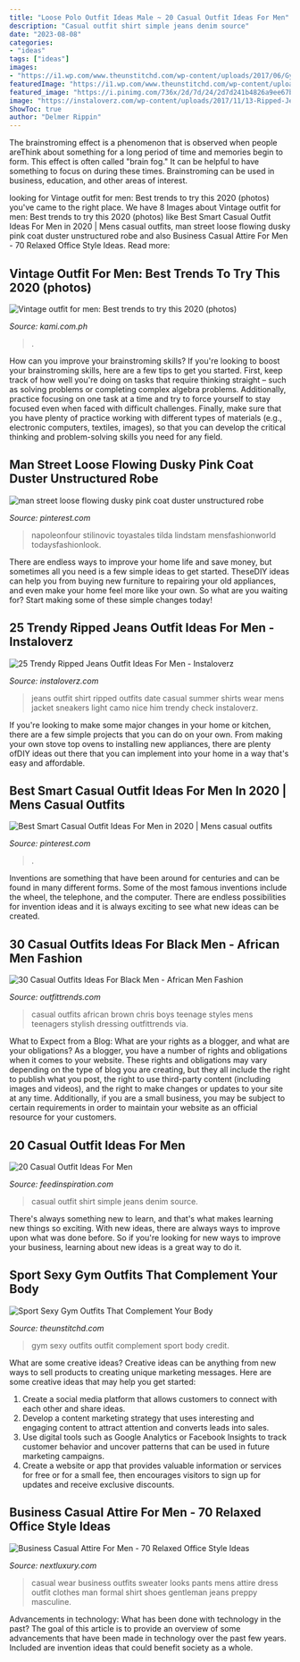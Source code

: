 ```yaml
---
title: "Loose Polo Outfit Ideas Male ~ 20 Casual Outfit Ideas For Men"
description: "Casual outfit shirt simple jeans denim source"
date: "2023-08-08"
categories:
- "ideas"
tags: ["ideas"]
images:
- "https://i1.wp.com/www.theunstitchd.com/wp-content/uploads/2017/06/Gym-Outfit-Black-Tank-Top-With-Brown-Joggers.jpg?w=662"
featuredImage: "https://i1.wp.com/www.theunstitchd.com/wp-content/uploads/2017/06/Gym-Outfit-Black-Tank-Top-With-Brown-Joggers.jpg?w=662"
featured_image: "https://i.pinimg.com/736x/2d/7d/24/2d7d241b4826a9ee67b54ea783bcc80e--street-fashion-men-fashion-for-men.jpg"
image: "https://instaloverz.com/wp-content/uploads/2017/11/13-Ripped-Jeans-Outfit-Ideas-For-Men.jpg"
ShowToc: true
author: "Delmer Rippin"
---
```



The brainstroming effect is a phenomenon that is observed when people areThink about something for a long period of time and memories begin to form. This effect is often called "brain fog." It can be helpful to have something to focus on during these times. Brainstroming can be used in business, education, and other areas of interest.

	

		
looking for Vintage outfit for men: Best trends to try this 2020 (photos) you've came to the right place. We have 8 Images about Vintage outfit for men: Best trends to try this 2020 (photos) like Best Smart Casual Outfit Ideas For Men in 2020 | Mens casual outfits, man street loose flowing dusky pink coat duster unstructured robe and also Business Casual Attire For Men - 70 Relaxed Office Style Ideas. Read more:
		
    
## Vintage Outfit For Men: Best Trends To Try This 2020 (photos)

<img loading=lazy src="https://netstorage-kami.akamaized.net/images/e8a9dfb42c3f2b2c.jpg?imwidth=900" onerror="this.onerror=null;this.src='https://tse2.mm.bing.net/th?id=OIP.1_7zK17MH5bJxTp1PjbPOQHaHa&amp;pid=15.1';" alt="Vintage outfit for men: Best trends to try this 2020 (photos)">

_Source: kami.com.ph_

>. 

	

How can you improve your brainstroming skills?
If you're looking to boost your brainstroming skills, here are a few tips to get you started. First, keep track of how well you're doing on tasks that require thinking straight – such as solving problems or completing complex algebra problems. Additionally, practice focusing on one task at a time and try to force yourself to stay focused even when faced with difficult challenges. Finally, make sure that you have plenty of practice working with different types of materials (e.g., electronic computers, textiles, images), so that you can develop the critical thinking and problem-solving skills you need for any field.

    
## Man Street Loose Flowing Dusky Pink Coat Duster Unstructured Robe

<img loading=lazy src="https://i.pinimg.com/736x/2d/7d/24/2d7d241b4826a9ee67b54ea783bcc80e--street-fashion-men-fashion-for-men.jpg" onerror="this.onerror=null;this.src='https://tse2.mm.bing.net/th?id=OIP.AqXQcue60aTh611eMe5N-gHaKz&amp;pid=15.1';" alt="man street loose flowing dusky pink coat duster unstructured robe">

_Source: pinterest.com_

>napoleonfour stilinovic toyastales tilda lindstam mensfashionworld todaysfashionlook. 

	

There are endless ways to improve your home life and save money, but sometimes all you need is a few simple ideas to get started. TheseDIY ideas can help you from buying new furniture to repairing your old appliances, and even make your home feel more like your own. So what are you waiting for? Start making some of these simple changes today!

    
## 25 Trendy Ripped Jeans Outfit Ideas For Men - Instaloverz

<img loading=lazy src="https://instaloverz.com/wp-content/uploads/2017/11/13-Ripped-Jeans-Outfit-Ideas-For-Men.jpg" onerror="this.onerror=null;this.src='https://tse1.mm.bing.net/th?id=OIP.Bqi9m24xRY0ZrtCz8TCVLgHaO0&amp;pid=15.1';" alt="25 Trendy Ripped Jeans Outfit Ideas For Men - Instaloverz">

_Source: instaloverz.com_

>jeans outfit shirt ripped outfits date casual summer shirts wear mens jacket sneakers light camo nice him trendy check instaloverz. 

	

If you're looking to make some major changes in your home or kitchen, there are a few simple projects that you can do on your own. From making your own stove top ovens to installing new appliances, there are plenty ofDIY ideas out there that you can implement into your home in a way that's easy and affordable.

    
## Best Smart Casual Outfit Ideas For Men In 2020 | Mens Casual Outfits

<img loading=lazy src="https://i.pinimg.com/originals/df/c5/2d/dfc52de0e41433bb279ea98bac928f35.jpg" onerror="this.onerror=null;this.src='https://tse2.mm.bing.net/th?id=OIP.5I8YoxYFcZca1vDGliUjPQHaNw&amp;pid=15.1';" alt="Best Smart Casual Outfit Ideas For Men in 2020 | Mens casual outfits">

_Source: pinterest.com_

>. 

	

Inventions are something that have been around for centuries and can be found in many different forms. Some of the most famous inventions include the wheel, the telephone, and the computer. There are endless possibilities for invention ideas and it is always exciting to see what new ideas can be created.

    
## 30 Casual Outfits Ideas For Black Men - African Men Fashion

<img loading=lazy src="https://www.outfittrends.com/wp-content/uploads/2016/12/african-teenage-boys-casual-outfits-.jpg" onerror="this.onerror=null;this.src='https://tse1.mm.bing.net/th?id=OIP.IeqhZToHRaucg7h5RFIhvQAAAA&amp;pid=15.1';" alt="30 Casual Outfits Ideas For Black Men - African Men Fashion">

_Source: outfittrends.com_

>casual outfits african brown chris boys teenage styles mens teenagers stylish dressing outfittrends via. 

	

What to Expect from a Blog: What are your rights as a blogger, and what are your obligations?
As a blogger, you have a number of rights and obligations when it comes to your website. These rights and obligations may vary depending on the type of blog you are creating, but they all include the right to publish what you post, the right to use third-party content (including images and videos), and the right to make changes or updates to your site at any time. Additionally, if you are a small business, you may be subject to certain requirements in order to maintain your website as an official resource for your customers.

    
## 20 Casual Outfit Ideas For Men

<img loading=lazy src="http://feedinspiration.com/wp-content/uploads/2015/08/simple-shirt-with-denim-jeans-casual-look.jpg" onerror="this.onerror=null;this.src='https://tse4.mm.bing.net/th?id=OIP.wyla2TLzDTOSdtvqvKYgjwHaMC&amp;pid=15.1';" alt="20 Casual Outfit Ideas For Men">

_Source: feedinspiration.com_

>casual outfit shirt simple jeans denim source. 

	

There's always something new to learn, and that's what makes learning new things so exciting. With new ideas, there are always ways to improve upon what was done before. So if you're looking for new ways to improve your business, learning about new ideas is a great way to do it.

    
## Sport Sexy Gym Outfits That Complement Your Body

<img loading=lazy src="https://i1.wp.com/www.theunstitchd.com/wp-content/uploads/2017/06/Gym-Outfit-Black-Tank-Top-With-Brown-Joggers.jpg?w=662" onerror="this.onerror=null;this.src='https://tse4.mm.bing.net/th?id=OIP.BTF0zrmjBO-03zqessqG7AHaIt&amp;pid=15.1';" alt="Sport Sexy Gym Outfits That Complement Your Body">

_Source: theunstitchd.com_

>gym sexy outfits outfit complement sport body credit. 

	

What are some creative ideas?
Creative ideas can be anything from new ways to sell products to creating unique marketing messages. Here are some creative ideas that may help you get started: 
1. Create a social media platform that allows customers to connect with each other and share ideas. 
2. Develop a content marketing strategy that uses interesting and engaging content to attract attention and converts leads into sales. 
3. Use digital tools such as Google Analytics or Facebook Insights to track customer behavior and uncover patterns that can be used in future marketing campaigns. 
4. Create a website or app that provides valuable information or services for free or for a small fee, then encourages visitors to sign up for updates and receive exclusive discounts.

    
## Business Casual Attire For Men - 70 Relaxed Office Style Ideas

<img loading=lazy src="http://nextluxury.com/wp-content/uploads/gentlemens-business-casual-outfits-style-ideas.jpg" onerror="this.onerror=null;this.src='https://tse1.mm.bing.net/th?id=OIP.pi2QcBJ8fFvNw35Fr22VhAAAAA&amp;pid=15.1';" alt="Business Casual Attire For Men - 70 Relaxed Office Style Ideas">

_Source: nextluxury.com_

>casual wear business outfits sweater looks pants mens attire dress outfit clothes man formal shirt shoes gentleman jeans preppy masculine. 

	

Advancements in technology: What has been done with technology in the past?
The goal of this article is to provide an overview of some advancements that have been made in technology over the past few years. Included are invention ideas that could benefit society as a whole.

